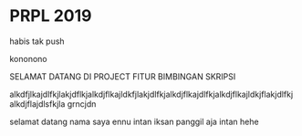 # PRPL 2019

habis tak push


kononono

SELAMAT DATANG DI PROJECT FITUR BIMBINGAN SKRIPSI


alkdfjlkajdlfkjlakjdflkjalkdjflkajldkfjlakjdlfkjalkdjflkajdlfkjalkdjflkajldkjflakjdlfkjalkdjflajdlsfkjla
grncjdn

selamat datang nama saya ennu intan iksan panggil aja intan hehe
